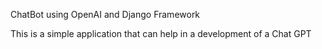 ChatBot using OpenAI and Django Framework

This is a simple application that can help in a development of a Chat GPT
